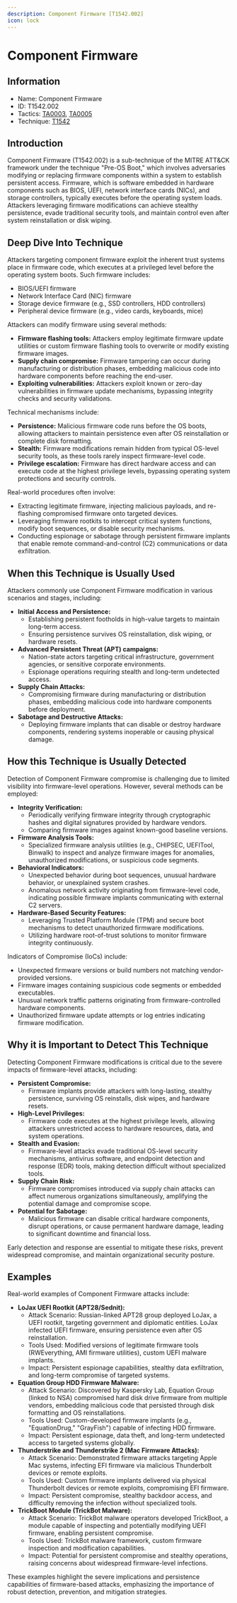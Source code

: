 ```yaml
---
description: Component Firmware [T1542.002]
icon: lock
---
```


# Component Firmware

## Information

- Name: Component Firmware
- ID: T1542.002
- Tactics: [TA0003](../TA0003/TA0003.md), [TA0005](../TA0005/TA0005.md)
- Technique: [T1542](T1542.md)

## Introduction

Component Firmware (T1542.002) is a sub-technique of the MITRE ATT\&CK framework under the technique "Pre-OS Boot," which involves adversaries modifying or replacing firmware components within a system to establish persistent access. Firmware, which is software embedded in hardware components such as BIOS, UEFI, network interface cards (NICs), and storage controllers, typically executes before the operating system loads. Attackers leveraging firmware modifications can achieve stealthy persistence, evade traditional security tools, and maintain control even after system reinstallation or disk wiping.

## Deep Dive Into Technique

Attackers targeting component firmware exploit the inherent trust systems place in firmware code, which executes at a privileged level before the operating system boots. Such firmware includes:

- BIOS/UEFI firmware
- Network Interface Card (NIC) firmware
- Storage device firmware (e.g., SSD controllers, HDD controllers)
- Peripheral device firmware (e.g., video cards, keyboards, mice)

Attackers can modify firmware using several methods:

- **Firmware flashing tools:** Attackers employ legitimate firmware update utilities or custom firmware flashing tools to overwrite or modify existing firmware images.
- **Supply chain compromise:** Firmware tampering can occur during manufacturing or distribution phases, embedding malicious code into hardware components before reaching the end-user.
- **Exploiting vulnerabilities:** Attackers exploit known or zero-day vulnerabilities in firmware update mechanisms, bypassing integrity checks and security validations.

Technical mechanisms include:

- **Persistence:** Malicious firmware code runs before the OS boots, allowing attackers to maintain persistence even after OS reinstallation or complete disk formatting.
- **Stealth:** Firmware modifications remain hidden from typical OS-level security tools, as these tools rarely inspect firmware-level code.
- **Privilege escalation:** Firmware has direct hardware access and can execute code at the highest privilege levels, bypassing operating system protections and security controls.

Real-world procedures often involve:

- Extracting legitimate firmware, injecting malicious payloads, and re-flashing compromised firmware onto targeted devices.
- Leveraging firmware rootkits to intercept critical system functions, modify boot sequences, or disable security mechanisms.
- Conducting espionage or sabotage through persistent firmware implants that enable remote command-and-control (C2) communications or data exfiltration.

## When this Technique is Usually Used

Attackers commonly use Component Firmware modification in various scenarios and stages, including:

- **Initial Access and Persistence:**
  - Establishing persistent footholds in high-value targets to maintain long-term access.
  - Ensuring persistence survives OS reinstallation, disk wiping, or hardware resets.
- **Advanced Persistent Threat (APT) campaigns:**
  - Nation-state actors targeting critical infrastructure, government agencies, or sensitive corporate environments.
  - Espionage operations requiring stealth and long-term undetected access.
- **Supply Chain Attacks:**
  - Compromising firmware during manufacturing or distribution phases, embedding malicious code into hardware components before deployment.
- **Sabotage and Destructive Attacks:**
  - Deploying firmware implants that can disable or destroy hardware components, rendering systems inoperable or causing physical damage.

## How this Technique is Usually Detected

Detection of Component Firmware compromise is challenging due to limited visibility into firmware-level operations. However, several methods can be employed:

- **Integrity Verification:**
  - Periodically verifying firmware integrity through cryptographic hashes and digital signatures provided by hardware vendors.
  - Comparing firmware images against known-good baseline versions.
- **Firmware Analysis Tools:**
  - Specialized firmware analysis utilities (e.g., CHIPSEC, UEFITool, Binwalk) to inspect and analyze firmware images for anomalies, unauthorized modifications, or suspicious code segments.
- **Behavioral Indicators:**
  - Unexpected behavior during boot sequences, unusual hardware behavior, or unexplained system crashes.
  - Anomalous network activity originating from firmware-level code, indicating possible firmware implants communicating with external C2 servers.
- **Hardware-Based Security Features:**
  - Leveraging Trusted Platform Module (TPM) and secure boot mechanisms to detect unauthorized firmware modifications.
  - Utilizing hardware root-of-trust solutions to monitor firmware integrity continuously.

Indicators of Compromise (IoCs) include:

- Unexpected firmware versions or build numbers not matching vendor-provided versions.
- Firmware images containing suspicious code segments or embedded executables.
- Unusual network traffic patterns originating from firmware-controlled hardware components.
- Unauthorized firmware update attempts or log entries indicating firmware modification.

## Why it is Important to Detect This Technique

Detecting Component Firmware modifications is critical due to the severe impacts of firmware-level attacks, including:

- **Persistent Compromise:**
  - Firmware implants provide attackers with long-lasting, stealthy persistence, surviving OS reinstalls, disk wipes, and hardware resets.
- **High-Level Privileges:**
  - Firmware code executes at the highest privilege levels, allowing attackers unrestricted access to hardware resources, data, and system operations.
- **Stealth and Evasion:**
  - Firmware-level attacks evade traditional OS-level security mechanisms, antivirus software, and endpoint detection and response (EDR) tools, making detection difficult without specialized tools.
- **Supply Chain Risk:**
  - Firmware compromises introduced via supply chain attacks can affect numerous organizations simultaneously, amplifying the potential damage and compromise scope.
- **Potential for Sabotage:**
  - Malicious firmware can disable critical hardware components, disrupt operations, or cause permanent hardware damage, leading to significant downtime and financial loss.

Early detection and response are essential to mitigate these risks, prevent widespread compromise, and maintain organizational security posture.

## Examples

Real-world examples of Component Firmware attacks include:

- **LoJax UEFI Rootkit (APT28/Sednit):**
  - Attack Scenario: Russian-linked APT28 group deployed LoJax, a UEFI rootkit, targeting government and diplomatic entities. LoJax infected UEFI firmware, ensuring persistence even after OS reinstallation.
  - Tools Used: Modified versions of legitimate firmware tools (RWEverything, AMI firmware utilities), custom UEFI malware implants.
  - Impact: Persistent espionage capabilities, stealthy data exfiltration, and long-term compromise of targeted systems.
- **Equation Group HDD Firmware Malware:**
  - Attack Scenario: Discovered by Kaspersky Lab, Equation Group (linked to NSA) compromised hard disk drive firmware from multiple vendors, embedding malicious code that persisted through disk formatting and OS reinstallations.
  - Tools Used: Custom-developed firmware implants (e.g., "EquationDrug," "GrayFish") capable of infecting HDD firmware.
  - Impact: Persistent espionage, data theft, and long-term undetected access to targeted systems globally.
- **Thunderstrike and Thunderstrike 2 (Mac Firmware Attacks):**
  - Attack Scenario: Demonstrated firmware attacks targeting Apple Mac systems, infecting EFI firmware via malicious Thunderbolt devices or remote exploits.
  - Tools Used: Custom firmware implants delivered via physical Thunderbolt devices or remote exploits, compromising EFI firmware.
  - Impact: Persistent compromise, stealthy backdoor access, and difficulty removing the infection without specialized tools.
- **TrickBoot Module (TrickBot Malware):**
  - Attack Scenario: TrickBot malware operators developed TrickBoot, a module capable of inspecting and potentially modifying UEFI firmware, enabling persistent compromise.
  - Tools Used: TrickBot malware framework, custom firmware inspection and modification capabilities.
  - Impact: Potential for persistent compromise and stealthy operations, raising concerns about widespread firmware-level infections.

These examples highlight the severe implications and persistence capabilities of firmware-based attacks, emphasizing the importance of robust detection, prevention, and mitigation strategies.
